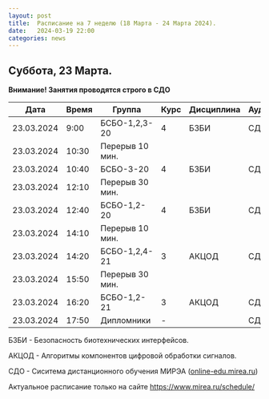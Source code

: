 ```yaml
---
layout: post
title:  Расписание на 7 неделю (18 Марта - 24 Марта 2024).
date:   2024-03-19 22:00
categories: news
---
```


## Суббота, 23 Марта.
__Внимание! Занятия проводятся строго в СДО__

| Дата          | Время   | Группа               | Курс | Дисциплина  | Аудитория  | Материалы |
| ------------- | ------- | -------------------- | ---- | ----------- | ---------- | --------- |
|23.03.2024     |9:00     |БСБО-1,2,3-20         |   4  |БЗБИ         |    СДО     |           |
|23.03.2024     |10:30    |Перерыв 10 мин.       |      |             |            |           |
|23.03.2024     |10:40    |БСБО-3-20             |   4  |БЗБИ         |    СДО     |           |
|23.03.2024     |12:10    |Перерыв 30 мин.       |      |             |            |           |
|23.03.2024     |12:40    |БСБО-1,2-20           |   4  |БЗБИ         |    СДО     |           |
|23.03.2024     |14:10    |Перерыв 10 мин.       |      |             |            |           |
|23.03.2024     |14:20    |БСБО-1,2,4-21         |   3  |АКЦОД        |    СДО     |           |
|23.03.2024     |15:50    |Перерыв 30 мин.       |      |             |            |           |
|23.03.2024     |16:20    |БСБО-1,2-21           |   3  |АКЦОД        |    СДО     |           |
|23.03.2024     |17:50    |Дипломники            |   -  |             |    СДО     |           |

БЗБИ - Безопасность биотехнических интерфейсов.

АКЦОД - Алгоритмы компонентов цифровой обработки сигналов.

СДО - Сиситема дистанционного обучения МИРЭА ([online-edu.mirea.ru](https://online-edu.mirea.ru/))


Актуальное расписание только на сайте https://www.mirea.ru/schedule/



